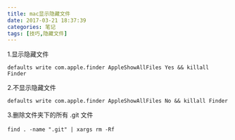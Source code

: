 ```yaml
---
title: mac显示隐藏文件
date: 2017-03-21 18:37:39
categories: 笔记
tags: [技巧,隐藏文件]
---
```


1.显示隐藏文件
<!--more-->
```
defaults write com.apple.finder AppleShowAllFiles Yes && killall Finder 
```

2.不显示隐藏文件
```
defaults write com.apple.finder AppleShowAllFiles No && killall Finder 
```

3.删除文件夹下的所有 .git 文件
```
find . -name ".git" | xargs rm -Rf　　
```

